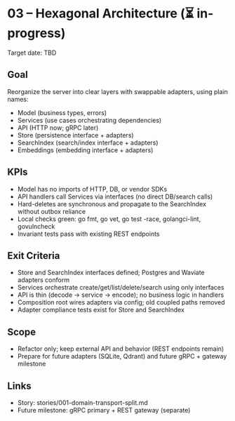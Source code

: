 # 03 – Hexagonal Architecture (⏳ in-progress)

Target date: TBD

## Goal
Reorganize the server into clear layers with swappable adapters, using plain names:
- Model (business types, errors)
- Services (use cases orchestrating dependencies)
- API (HTTP now; gRPC later)
- Store (persistence interface + adapters)
- SearchIndex (search/index interface + adapters)
- Embeddings (embedding interface + adapters)

## KPIs
- Model has no imports of HTTP, DB, or vendor SDKs
- API handlers call Services via interfaces (no direct DB/search calls)
- Hard-deletes are synchronous and propagate to the SearchIndex without outbox reliance
- Local checks green: go fmt, go vet, go test -race, golangci-lint, govulncheck
- Invariant tests pass with existing REST endpoints

## Exit Criteria
- Store and SearchIndex interfaces defined; Postgres and Waviate adapters conform
- Services orchestrate create/get/list/delete/search using only interfaces
- API is thin (decode → service → encode); no business logic in handlers
- Composition root wires adapters via config; old coupled paths removed
- Adapter compliance tests exist for Store and SearchIndex

## Scope
- Refactor only; keep external API and behavior (REST endpoints remain)
- Prepare for future adapters (SQLite, Qdrant) and future gRPC + gateway milestone

## Links
- Story: stories/001-domain-transport-split.md
- Future milestone: gRPC primary + REST gateway (separate)
